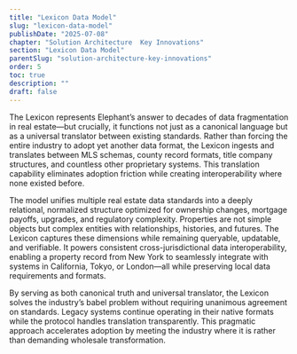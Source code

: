 ```yaml
---
title: "Lexicon Data Model"
slug: "lexicon-data-model"
publishDate: "2025-07-08"
chapter: "Solution Architecture  Key Innovations"
section: "Lexicon Data Model"
parentSlug: "solution-architecture-key-innovations"
order: 5
toc: true
description: ""
draft: false
---
```


The Lexicon represents Elephant’s answer to decades of data fragmentation in real estate—but crucially, it functions not just as a canonical language but as a universal translator between existing standards. Rather than forcing the entire industry to adopt yet another data format, the Lexicon ingests and translates between MLS schemas, county record formats, title company structures, and countless other proprietary systems. This translation capability eliminates adoption friction while creating interoperability where none existed before.

The model unifies multiple real estate data standards into a deeply relational, normalized structure optimized for ownership changes, mortgage payoffs, upgrades, and regulatory complexity. Properties are not simple objects but complex entities with relationships, histories, and futures. The Lexicon captures these dimensions while remaining queryable, updatable, and verifiable. It powers consistent cross-jurisdictional data interoperability, enabling a property record from New York to seamlessly integrate with systems in California, Tokyo, or London—all while preserving local data requirements and formats.

By serving as both canonical truth and universal translator, the Lexicon solves the industry’s babel problem without requiring unanimous agreement on standards. Legacy systems continue operating in their native formats while the protocol handles translation transparently. This pragmatic approach accelerates adoption by meeting the industry where it is rather than demanding wholesale transformation.
